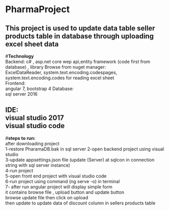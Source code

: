 # PharmaProject
This project is used to update data table seller products table  in database  through uploading excel sheet data  
-
#**Technology**<br/>
Backend:
c# , asp.net core wep api,entity framework (code first from database) ,
library Browse from nuget manager:<br/>
ExcelDataReader, system.text.encoding.codespages, system.text.encoding.codes   for  reading excel sheet <br/>
Frontend:<br/>
angular 7, bootstrap 4
Database:<br/>
sql server 2016<br/>

IDE:<br/>
visual studio 2017<br/>
visual studio code<br/>
-
#**steps to run:**<br/>
 after downloading project<br/>
 1-restore PharamaDB.bak  in sql server
 2-open  backend project  using visual studio <br/> 
 3-update  appsettings.json  file   (update (Server) at sqlcon in connection string  with sql server instance)<br/>
 4-run project <br/>
 5-open front end project with visual studio code<br/>
 6-run project  using command  (ng serve -o)  in terminal<br/>
 7- after run angular project    will display simple form  
 it contains  browse  file , upload button  and update button <br/>
  browse  update file  then  click on upload<br/>
   then  update to update data of discount column in sellers products table
  
